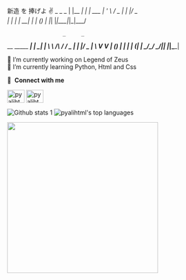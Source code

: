    新造 を 捧げよ ✌️
      _          _ _
  | |__   ___| | | ___
  | '_ \ / _ | | |/ _ \
  | | | |  __| | | (_) |
  |_| |_|\___|_|_|\___/
  
                      _     _
  __      _____  ____| | __| |
  \ \ /\ / / _ \| ___| |/ _  |
   \ V  V | (_) | |  | | (_| |
    \_/\_/ \___/|_|  |_|\____| 


🔭 I’m currently working on Legend of Zeus <br>
🌱 I’m currently learning Python, Html and Css <br>

🔗 &nbsp;**Connect with me**
<p align="left">
<a href="https://instagram.com/1kpopsever" target="blank"><img align="center" src="https://raw.githubusercontent.com/rahuldkjain/github-profile-readme-generator/master/src/images/icons/Social/instagram.svg" alt="pyalihtml" height="30" width="40" /></a>
<a href="https://discord.gg/Ereh Yeager" target="blank"><img align="center" src="https://raw.githubusercontent.com/rahuldkjain/github-profile-readme-generator/master/src/images/icons/Social/discord.svg" alt="pyalihtml" height="30" width="40" /></a>


![Github stats 1](https://github-readme-stats.vercel.app/api?username=pyalihtml&show_icons=true&theme=gradient)  ![pyalihtml's top languages](https://github-readme-stats.vercel.app/api/top-langs/?username=pyalihtml&theme=white-green)

<img src="https://github.com/pyalihtml/pyalihtml/blob/main/gojo-anime.gif?raw=true" width="350px">  
